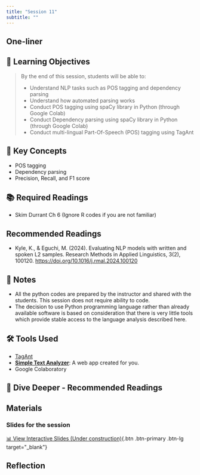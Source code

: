 ```yaml
---
title: "Session 11"
subtitle: ""
---
```


## One-liner

## 🎯 Learning Objectives

> By the end of this session, students will be able to:
> 
> - Understand NLP tasks such as POS tagging and dependency parsing
> - Understand how automated parsing works
> - Conduct POS tagging using spaCy library in Python (through Google Colab)
> - Conduct Dependency parsing using spaCy library in Python (through Google Colab)
> - Conduct multi-lingual Part-Of-Speech (POS) tagging using TagAnt

## 🔑 Key Concepts

- POS tagging
- Dependency parsing
- Precision, Recall, and F1 score

## 📚 Required Readings

- Skim Durrant Ch 6 (Ignore R codes if you are not familiar)

## Recommended Readings

- Kyle, K., & Eguchi, M. (2024). Evaluating NLP models with written and spoken L2 samples. Research Methods in Applied Linguistics, 3(2), 100120. https://doi.org/10.1016/j.rmal.2024.100120
 

## 📝 Notes

- All the python codes are prepared by the instructor and shared with the students. This session does not require ability to code.
- The decision to use Python programming language rather than already available software is based on consideration that there is very little tools which provide stable access to the language analysis described here.


##  🛠️ Tools Used

- [TagAnt](https://www.laurenceanthony.net/software/tagant/)
- **[Simple Text Analyzer](https://huggingface.co/spaces/egumasa/simple-text-analyzer)**: A web app created for you.
- Google Colaboratory


## 🌊 Dive Deeper - Recommended Readings

## Materials

### Slides for the session

<div class="d-flex gap-2 mb-3">
  
[📊 View Interactive Slides (Under construction)](../../slides/session-11.html){.btn .btn-primary .btn-lg target="_blank"} 

</div> 



## Reflection



<!-- 
<iframe src="session1-intro/slides/slides.html" width="100%" height="600px" frameborder="0"></iframe>

[View slides in fullscreen](session1-intro/slides/slides.html){target="_blank"} -->
